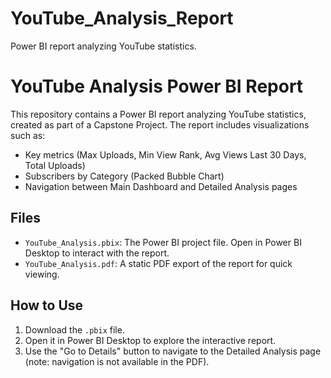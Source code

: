 # YouTube_Analysis_Report
Power BI report analyzing YouTube statistics.
# YouTube Analysis Power BI Report

This repository contains a Power BI report analyzing YouTube statistics, created as part of a Capstone Project. The report includes visualizations such as:
- Key metrics (Max Uploads, Min View Rank, Avg Views Last 30 Days, Total Uploads)
- Subscribers by Category (Packed Bubble Chart)
- Navigation between Main Dashboard and Detailed Analysis pages

## Files
- `YouTube_Analysis.pbix`: The Power BI project file. Open in Power BI Desktop to interact with the report.
- `YouTube_Analysis.pdf`: A static PDF export of the report for quick viewing.

## How to Use
1. Download the `.pbix` file.
2. Open it in Power BI Desktop to explore the interactive report.
3. Use the "Go to Details" button to navigate to the Detailed Analysis page (note: navigation is not available in the PDF).
